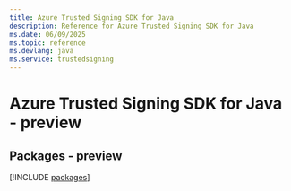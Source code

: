 ```yaml
---
title: Azure Trusted Signing SDK for Java
description: Reference for Azure Trusted Signing SDK for Java
ms.date: 06/09/2025
ms.topic: reference
ms.devlang: java
ms.service: trustedsigning
---
```

# Azure Trusted Signing SDK for Java - preview
## Packages - preview
[!INCLUDE [packages](trusted-signing-index.md)]